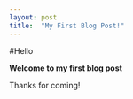 ```yaml
---
layout: post
title:  "My First Blog Post!"
---
```


#Hello

**Welcome to my first blog post**

Thanks for coming!
